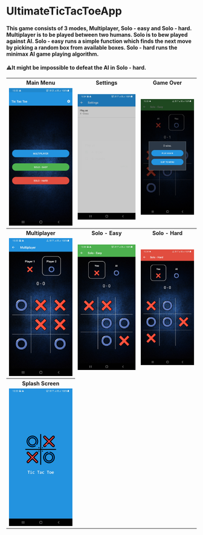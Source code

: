 # UltimateTicTacToeApp
<h4>This game consists of 3 modes, Multiplayer, Solo - easy and Solo - hard.
  Multiplayer is to be played between two humans. 
  Solo is to bew played against AI.
  Solo - easy runs a simple function which finds the next move by picking a random box from available boxes.
  Solo - hard runs the minimax AI game playing algorithm.</h4>
  <h4>⚠️It might be impossible to defeat the AI in Solo - hard.</h4>
  
<table style="border-colapse: colapse;">
  <tr>
    <th>Main Menu</th>
    <th>Settings</th>
    <th>Game Over</th>
  </tr>
  <tr>
    <td><img src="ss/main_menu.jpg" width="400"></td>
    <td><img src="ss/settings.jpg" width="400"></td>
    <td><img src="ss/game_over.jpg" width="400"></td>
  </tr>
  <tr>
    <th>Multiplayer</th>
    <th>Solo - Easy</th>
    <th>Solo - Hard</th>
  </tr>
  <tr>
    <td><img src="ss/multiplayer.jpg" width="400"></td>
    <td><img src="ss/solo_easy.jpg" width="400"></td>
    <td><img src="ss/solo_hard.jpg" width="400"></td>
  </tr>
  <tr>
    <th>Splash Screen</th>
  <tr>
  <tr>
    <td><img src="ss/splash_screen.jpg" width="400"></td>
  <tr>
</table>
